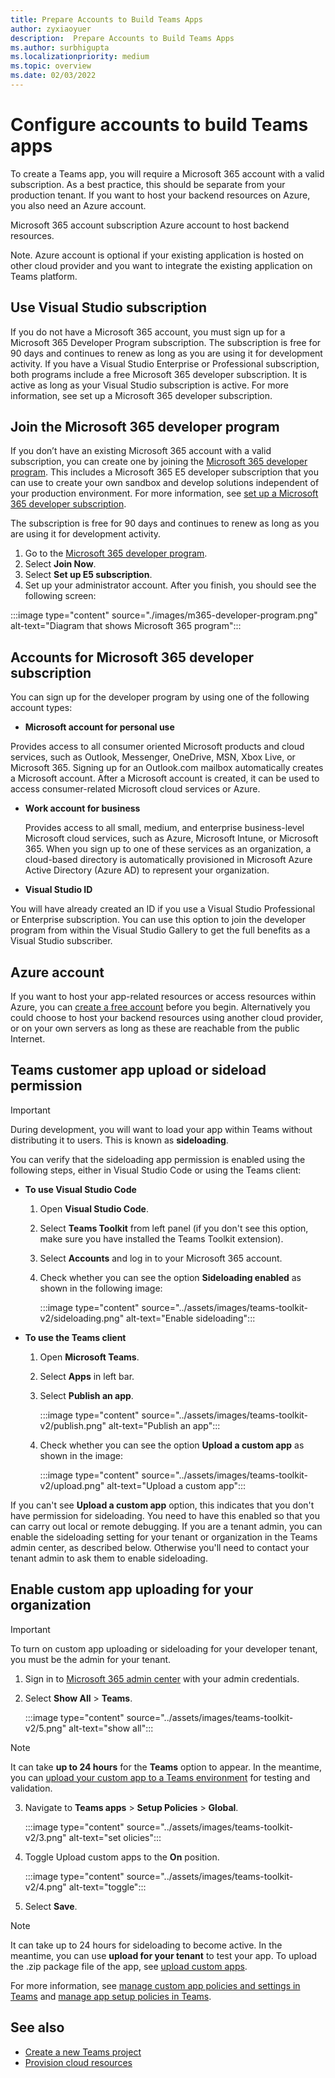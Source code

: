 ```yaml
---
title: Prepare Accounts to Build Teams Apps
author: zyxiaoyuer
description:  Prepare Accounts to Build Teams Apps
ms.author: surbhigupta
ms.localizationpriority: medium
ms.topic: overview
ms.date: 02/03/2022
---
```


# Configure accounts to build Teams apps

To create a Teams app, you will require a Microsoft 365 account with a valid subscription. As a best practice, this should be separate from your production tenant. If you want to host your backend resources on Azure, you also need an Azure account.

Microsoft 365 account subscription
Azure account to host backend resources.

Note. Azure account is optional if your existing application is hosted on other cloud provider and you want to integrate the existing application on Teams platform.

## Use Visual Studio subscription

<!-- If you have a Visual Studio Enterprise or Professional subscription, both programs include a free Microsoft 365 [developer subscription](https://aka.ms/MyVisualStudioBenefits). It is active as long as your Visual Studio subscription is active. -->

If you do not have a Microsoft 365 account, you must sign up for a Microsoft 365 Developer Program subscription. The subscription is free for 90 days and continues to renew as long as you are using it for development activity. If you have a Visual Studio Enterprise or Professional subscription, both programs include a free Microsoft 365 developer subscription. It is active as long as your Visual Studio subscription is active. For more information, see set up a Microsoft 365 developer subscription.

## Join the Microsoft 365 developer program

If you don’t have an existing Microsoft 365 account with a valid subscription, you can create one by joining the [Microsoft 365 developer program](https://developer.microsoft.com/microsoft-365/dev-program). This includes a Microsoft 365 E5 developer subscription that you can use to create your own sandbox and develop solutions independent of your production environment. For more information, see [set up a Microsoft 365 developer subscription](https://developer.microsoft.com/microsoft-365/dev-program).

The subscription is free for 90 days and continues to renew as long as you are using it for development activity.

1. Go to the [Microsoft 365 developer program](https://developer.microsoft.com/microsoft-365/dev-program).
2. Select **Join Now**.
3. Select **Set up E5 subscription**.
4. Set up your administrator account. After you finish, you should see the following screen:

:::image type="content" source="./images/m365-developer-program.png" alt-text="Diagram that shows Microsoft 365 program":::

## Accounts for Microsoft 365 developer subscription

You can sign up for the developer program by using one of the following account types:

- **Microsoft account for personal use** 

Provides access to all consumer oriented Microsoft products and cloud services, such as Outlook, Messenger, OneDrive, MSN, Xbox Live, or Microsoft 365. Signing up for an Outlook.com mailbox automatically creates a Microsoft account. After a Microsoft account is created, it can be used to access consumer-related Microsoft cloud services or Azure.

- **Work account for business**

  Provides access to all small, medium, and enterprise business-level Microsoft cloud services, such as Azure, Microsoft Intune, or Microsoft 365. When you sign up to one of these services as an organization, a cloud-based directory is automatically provisioned in Microsoft Azure Active Directory (Azure AD) to represent your organization.

- **Visual Studio ID**

You will have already created an ID if you use a Visual Studio Professional or Enterprise subscription. You can use this option to join the developer program from within the Visual Studio Gallery to get the full benefits as a Visual Studio subscriber.

## Azure account

If you want to host your app-related resources or access resources within Azure, you can [create a free account](https://azure.microsoft.com/free/) before you begin. Alternatively you could choose to host your backend resources using another cloud provider, or on your own servers as long as these are reachable from the public Internet.

## Teams customer app upload or sideload permission

> [!IMPORTANT]
> During development, you will want to load your app within Teams without distributing it to users. This is known as **sideloading**.

You can verify that the sideloading app permission is enabled using the following steps, either in Visual Studio Code or using the Teams client:

* **To use Visual Studio Code**

    1. Open **Visual Studio Code**.
    1. Select **Teams Toolkit** from left panel (if you don't see this option, make sure you have installed the Teams Toolkit extension).
    1. Select **Accounts** and log in to your Microsoft 365 account.
    1. Check whether you can see the option **Sideloading enabled** as shown in the following image:

       :::image type="content" source="../assets/images/teams-toolkit-v2/sideloading.png" alt-text="Enable sideloading":::

* **To use the Teams client**

    1. Open **Microsoft Teams**.
    2. Select **Apps** in left bar.
    3. Select **Publish an app**.

       :::image type="content" source="../assets/images/teams-toolkit-v2/publish.png" alt-text="Publish an app":::

    4. Check whether you can see the option **Upload a custom app** as shown in the image:

       :::image type="content" source="../assets/images/teams-toolkit-v2/upload.png" alt-text="Upload a custom app":::

If you can't see **Upload a custom app** option, this indicates that you don't have permission for sideloading. You need to have this enabled so that you can carry out local or remote debugging. If you are a tenant admin, you can enable the sideloading setting for your tenant or organization in the Teams admin center, as described below. Otherwise you'll need to contact your tenant admin to ask them to enable sideloading.

## Enable custom app uploading for your organization

> [!IMPORTANT]
> To turn on custom app uploading or sideloading for your developer tenant, you must be the admin for your tenant.

1. Sign in to [Microsoft 365 admin center](https://admin.microsoft.com/Adminportal/Home?source=applauncher#/homepage#/) with your admin credentials.

2. Select **Show All** > **Teams**.

   :::image type="content" source="../assets/images/teams-toolkit-v2/5.png" alt-text="show all":::

> [!NOTE]
> It can take **up to 24 hours** for the **Teams** option to appear. In the meantime, you can [upload your custom app to a Teams environment](/microsoftteams/upload-custom-apps) for testing and validation.

3. Navigate to **Teams apps** > **Setup Policies** > **Global**.

   :::image type="content" source="../assets/images/teams-toolkit-v2/3.png" alt-text="set olicies":::

4. Toggle Upload custom apps to the **On** position.

   :::image type="content" source="../assets/images/teams-toolkit-v2/4.png" alt-text="toggle":::

5. Select **Save**. 

> [!Note]
> It can take up to 24 hours for sideloading to become active. In the meantime, you can use **upload for your tenant** to test your app. To upload the .zip package file of the app, see [upload custom apps](/microsoftteams/teams-app-setup-policies).

For more information, see [manage custom app policies and settings in Teams](/microsoftteams/teams-custom-app-policies-and-settings) and [manage app setup policies in Teams](/microsoftteams/teams-app-setup-policies).

## See also

* [Create a new Teams project](create-new-project.md)
* [Provision cloud resources](provision.md)

